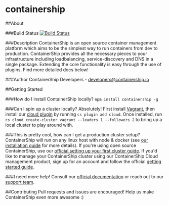 containership
==============

##About

###Build Status
[![Build Status](https://drone.containership.io/api/badges/containership/containership/status.svg)](https://drone.containership.io/containership/containership)

###Description
ContainerShip is an open source container management platform which aims to be the simplest way to run containers from dev to production. ContainerShip provides all the necessary pieces to your infrastructure including loadbalancing, service-discovery and DNS in a single package. Extending the core functionality is easy through the use of plugins. Find more detailed docs below!

###Author
ContainerShip Developers - developers@containership.io

##Getting Started

###How do I install ContainerShip locally?
`npm install containership -g`

###Can I spin up a cluster locally?
Absolutely! First install [Vagrant](https://www.vagrantup.com), then install our [cloud plugin](https://github.com/containership/containership.plugin.cloud) by running `cs plugin add cloud`. Once installed, run `cs cloud create-cluster vagrant --leaders 1 --followers 2` to bring up a local cluster to play around with.

###This is pretty cool, how can I get a production cluster setup?
ContainerShip will run on any linux host with node & docker (see [our installation guide](https://docs.containership.io/docs/installation) for more details). If you're using open source ContainerShip, use our [official setting up your first cluster guide](https://docs.containership.io/docs/setting-up-your-first-cluster). If you'd like to manage your ContainerShip cluster using our ContainerShip Cloud management product, sign up for an account and follow the official [getting started guide](https://docs.containership.io/docs/getting-started).

###I need more help!
Consult our [official documentation](https://docs.containership.io) or reach out to our [support team](mailto:support@containership.io).

##Contributing
Pull requests and issues are encouraged! Help us make ContainerShip even more awesome :)
